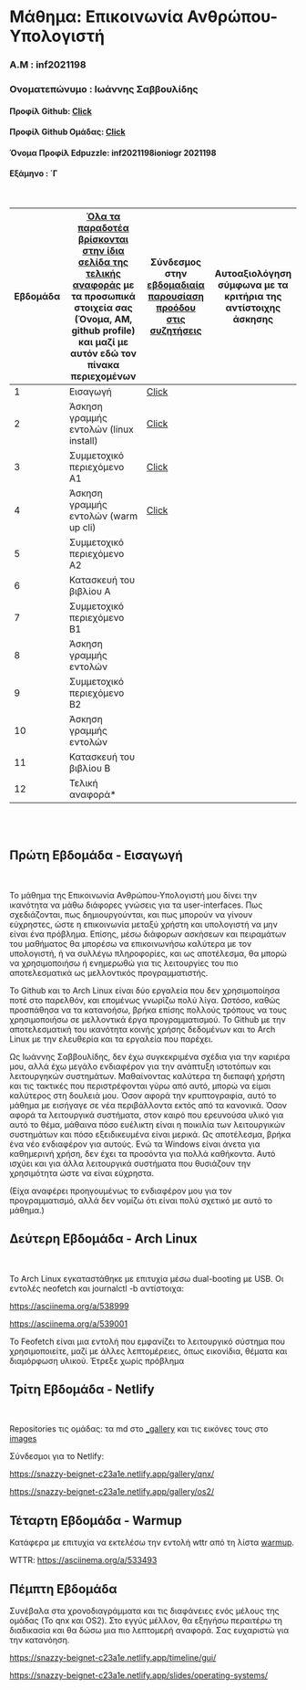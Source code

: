 # Μάθημα: Επικοινωνία Ανθρώπου-Υπολογιστή

### Α.Μ : inf2021198

### Ονοματεπώνυμο : Ιωάννης Σαββουλίδης

#### Προφίλ Github: [Click](https://github.com/Vania209)

#### Προφίλ Github Ομάδας: [Click](https://github.com/ContattoContare)

#### Όνομα Προφίλ Edpuzzle: inf2021198ioniogr 2021198

#### Εξάμηνο : ΄Γ

<br />

| Εβδομάδα | [Όλα τα παραδοτέα βρίσκονται στην ίδια σελίδα της τελικής αναφοράς](https://courses-ionio.github.io/help/deliverables/) με τα προσωπικά στοιχεία σας (Όνομα, ΑΜ, github profile) και μαζί με αυτόν εδώ τον πίνακα περιεχομένων | Σύνδεσμος στην [εβδομαδιαία παρουσίαση προόδου στις συζητήσεις](https://github.com/courses-ionio/help/discussions/categories/show-and-tell) | Αυτοαξιολόγηση σύμφωνα με τα κριτήρια της αντίστοιχης άσκησης |
| --- | --- | --- | --- |
| 1 | Εισαγωγή| [Click](https://github.com/courses-ionio/help/discussions/891) | |
| 2 | Άσκηση γραμμής εντολών (linux install) | [Click](https://github.com/courses-ionio/help/discussions/1090) | |
| 3 | Συμμετοχικό περιεχόμενο A1 | [Click](https://github.com/courses-ionio/help/discussions/1202) | |
| 4 | Άσκηση γραμμής εντολών (warm up cli) | [Click](https://github.com/courses-ionio/help/discussions/1359)  | |
| 5 | Συμμετοχικό περιεχόμενο A2 | | |
| 6 | Κατασκευή του βιβλίου Α | | |
| 7 | Συμμετοχικό περιεχόμενο B1 | | |
| 8 | Άσκηση γραμμής εντολών | | |
| 9 | Συμμετοχικό περιεχόμενο B2 | | |
| 10 | Άσκηση γραμμής εντολών | | |
| 11 | Κατασκευή του βιβλίου Β | | |
| 12 | Τελική αναφορά* | | |


<br /><br />


## Πρώτη Εβδομάδα - Εισαγωγή

<br /> 

Το μάθημα της Επικοινωνία Ανθρώπου-Υπολογιστή μου δίνει την ικανότητα να μάθω διάφορες γνώσεις για τα user-interfaces. Πως σχεδιάζονται, πως δημιουργούνται, και πως μπορούν να γίνουν εύχρηστες, ώστε η επικοινωνία μεταξύ χρήστη και υπολογιστή να μην είναι ένα πρόβλημα. Επίσης, μέσω διάφορων ασκήσεων και πειραμάτων του μαθήματος θα μπορέσω να επικοινωνήσω καλύτερα με τον υπολογιστή, ή να συλλέγω πληροφορίες, και ως αποτέλεσμα, θα μπορώ να χρησιμοποιήσω ή ενημερωθώ για τις λειτουργίες του πιο αποτελεσματικά ως μελλοντικός προγραμματιστής.

Το Github και το Arch Linux είναι δύο εργαλεία που δεν χρησιμοποίησα ποτέ στο παρελθόν, και επομένως γνωρίζω πολύ λίγα. Ωστόσο, καθώς προσπάθησα να τα κατανοήσω, βρήκα επίσης πολλούς τρόπους να τους χρησιμοποιήσω σε μελλοντικά έργα προγραμματισμού. Το Github με την αποτελεσματική του ικανότητα κοινής χρήσης δεδομένων και το Arch Linux με την ελευθερία και τα εργαλεία που παρέχει.

Ως Ιωάννης Σαββουλίδης, δεν έχω συγκεκριμένα σχέδια για την καριέρα μου, αλλά έχω μεγάλο ενδιαφέρον για την ανάπτυξη ιστοτόπων και λειτουργηκών συστημάτων. Μαθαίνοντας καλύτερα τη διεπαφή χρήστη και τις τακτικές που περιστρέφονται γύρω από αυτό, μπορώ να είμαι καλύτερος στη δουλειά μου. Όσον αφορά την κρυπτογραφία, αυτό το μάθημα με εισήγαγε σε νέα περιβάλλοντα εκτός από τα κανονικά. Όσον αφορά τα λειτουργικά συστήματα, στον καιρό που ερευνούσα υλικό για αυτό το θέμα, μάθαινα πόσο ευέλικτη είναι η ποικιλία των λειτουργικών συστημάτων και πόσο εξειδικευμένα είναι μερικά. Ως αποτέλεσμα, βρήκα ένα νέο ενδιαφέρον για αυτούς. Ενώ τα Windows είναι άνετα για καθημερινή χρήση, δεν έχει τα προσόντα για πολλά καθήκοντα. Αυτό ισχύει και για άλλα λειτουργικά συστήματα που θυσιάζουν την χρησιμότητα ώστε να είναι εύχρηστα.

(Είχα αναφέρει προηγουμένως το ενδιαφέρον μου για τον προγραμματισμό, αλλά δεν νομίζω ότι είναι πολύ σχετικό με αυτό το μάθημα.)

## Δεύτερη Εβδομάδα - Arch Linux

<br /> 

Το Arch Linux εγκαταστάθηκε με επιτυχία μέσω dual-booting με USB.
Οι εντολές neofetch και journalctl -b αντίστοιχα:

https://asciinema.org/a/538999

https://asciinema.org/a/539001

Το Feofetch είναι μια εντολή που εμφανίζει το λειτουργικό σύστημα που χρησιμοποιείτε, μαζί με άλλες λεπτομέρειες, όπως εικονίδια, θέματα και διαμόρφωση υλικού. Έτρεξε χωρίς πρόβλημα



## Τρίτη Εβδομάδα - Netlify

<br /> 

Repositories τις ομάδας: τα md στο [_gallery](https://github.com/ContattoContare/_gallery/pull/7) και τις εικόνες τους στο [images](https://github.com/ContattoContare/images/pull/7)

Σύνδεσμοι για το Netlify:

https://snazzy-beignet-c23a1e.netlify.app/gallery/qnx/

https://snazzy-beignet-c23a1e.netlify.app/gallery/os2/

## Τέταρτη Εβδομάδα - Warmup

Κατάφερα με επιτυχία να εκτελέσω την εντολή wttr από τη λίστα [warmup](https://github.com/epidrome/dokey#warmup).

WTTR: https://asciinema.org/a/533493

## Πέμπτη Εβδομάδα

Συνέβαλα στα χρονοδιαγράμματα και τις διαφάνειες ενός μέλους της ομάδας (Το qnx και OS2). Στο εγγύς μέλλον, θα εξηγήσω περαιτέρω τη διαδικασία και θα δώσω μια πιο λεπτομερή αναφορά. Σας ευχαριστώ για την κατανόηση.

https://snazzy-beignet-c23a1e.netlify.app/timeline/gui/

https://snazzy-beignet-c23a1e.netlify.app/slides/operating-systems/
